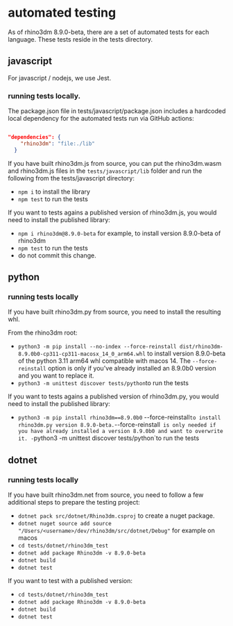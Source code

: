 # automated testing

As of rhino3dm 8.9.0-beta, there are a set of automated tests for each language. These tests reside in the tests directory.

## javascript

For javascript / nodejs, we use Jest.

### running tests locally. 

The package.json file in tests/javascript/package.json includes a hardcoded local dependency for the automated tests run via GitHub actions:

``` json

"dependencies": {
    "rhino3dm": "file:./lib"
  }

```

If you have built rhino3dm.js from source, you can put the rhino3dm.wasm and rhino3dm.js files in the `tests/javascript/lib` folder and run the following from the tests/javascript directory:

- `npm i` to install the library
- `npm test` to run the tests

If you want to tests agains a published version of rhino3dm.js, you would need to install the published library:

- `npm i rhino3dm@8.9.0-beta` for example, to install version 8.9.0-beta of rhino3dm
- `npm test` to run the tests
- do not commit this change.

## python

### running tests locally

If you have built rhino3dm.py from source, you need to install the resulting whl.

From the rhino3dm root:

- `python3 -m pip install --no-index --force-reinstall dist/rhino3dm-8.9.0b0-cp311-cp311-macosx_14_0_arm64.whl` to install version 8.9.0-beta of the python 3.11 arm64 whl compatible with macos 14. The `--force-reinstall` option is only if you've already installed an 8.9.0b0 version and you want to replace it.
- `python3 -m unittest discover tests/python`to run the tests

If you want to tests agains a published version of rhino3dm.py, you would need to install the published library:
- `python3 -m pip install rhino3dm==8.9.0b0` --force-reinstall` to install rhino3dm.py version 8.9.0-beta. `--force-reinstall` is only needed if you have already installed a version 8.9.0b0 and want to overwrite it.
-`python3 -m unittest discover tests/python`to run the tests

## dotnet

### running tests locally

If you have built rhino3dm.net from source, you need to follow a few additional steps to prepare the testing project:

- `dotnet pack src/dotnet/Rhino3dm.csproj` to create a nuget package.
- `dotnet nuget source add source "/Users/<username>/dev/rhino3dm/src/dotnet/Debug"` for example on macos
- `cd tests/dotnet/rhino3dm_test`
- `dotnet add package Rhino3dm -v 8.9.0-beta`
- `dotnet build`
- `dotnet test`

If you want to test with a published version:

- `cd tests/dotnet/rhino3dm_test`
- `dotnet add package Rhino3dm -v 8.9.0-beta`
- `dotnet build`
- `dotnet test`

